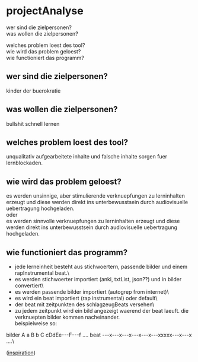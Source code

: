 # projectAnalyse

wer sind die zielpersonen?\
was wollen die zielpersonen?

welches problem loest des tool?\
wie wird das problem geloest?\
wie functioniert das programm?


## wer sind die zielpersonen?

kinder der buerokratie

## was wollen die zielpersonen?

bullshit schnell lernen

## welches problem loest des tool?

unqualitativ aufgearbeitete inhalte und falsche inhalte sorgen fuer lernblockaden.

## wie wird das problem geloest?

es werden unsinnige, aber stimulierende verknuepfungen zu lerninhalten erzeugt und diese werden direkt ins unterbewusstsein durch audiovisuelle uebertragung hochgeladen. \
oder\
es werden sinnvolle verknuepfungen zu lerninhalten erzeugt und diese werden direkt ins unterbewusstsein durch audiovisuelle uebertragung hochgeladen.

## wie functioniert das programm?

- jede lerneinheit besteht aus stichwoertern, passende bilder und einem rapInstrumental beat.\
- es werden stichwoerter importiert (anki, txtList, json??) und in bilder convertiert\
- es werden passende bilder importiert (autogrep from internet)\
- es wird ein beat importiert (rap instrumental) oder default\
- der beat mit zeitpunkten des schlagzeugBeats versehen\
- zu jedem zeitpunkt wird ein bild angezeigt waerend der beat laeuft. die verknuepten bilder kommen nacheinander.\
beispielweise so:

bilder     A   a   B   b   C   cDdEe---F---f ....
beat    ---x---x---x---x---x---xxxxx---x---x ....\
    
([inspiration](https://youtu.be/us0ScLgD4s4?t=134))


